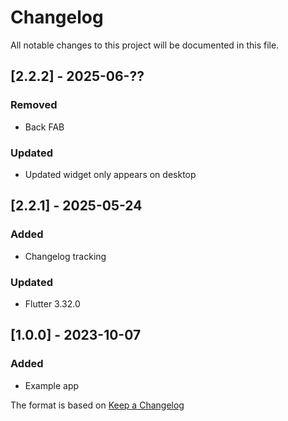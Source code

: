 # Changelog

All notable changes to this project will be documented in this file.

## [2.2.2] - 2025-06-??
### Removed
- Back FAB

### Updated
- Updated widget only appears on desktop

## [2.2.1] - 2025-05-24
### Added
- Changelog tracking

### Updated
- Flutter 3.32.0
  
## [1.0.0] - 2023-10-07
### Added
- Example app

The format is based on [Keep a Changelog](https://keepachangelog.com/en/1.0.0/)

